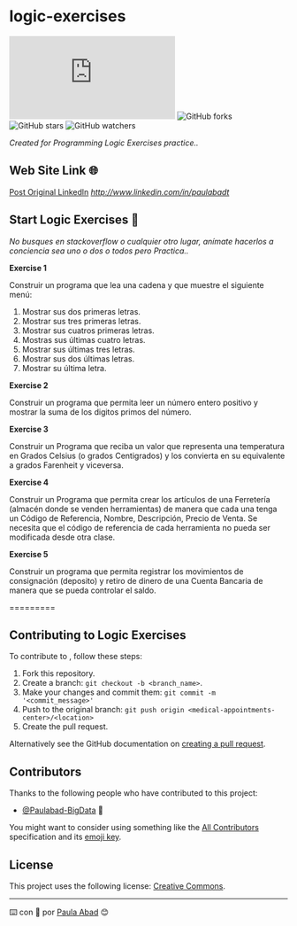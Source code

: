 # logic-exercises

<!--- These are examples. See https://shields.io for others or to customize this set of shields. You might want to include dependencies, project status and licence info here --->
![GitHub contributors](https://img.shields.io/github/contributors/scottydocs/README-template.md)
![GitHub forks](https://img.shields.io/github/forks/Paulabad-BigData/logic-exercises?style=social)
![GitHub stars](https://img.shields.io/github/stars/Paulabad-BigData/logic-exercises?style=social)
![GitHub watchers](https://img.shields.io/github/watchers/Paulabad-BigData/logic-exercises?style=social)

_Created for Programming Logic Exercises practice.._

## Web Site Link :globe_with_meridians:

[Post Original Linkedln](http://www.linkedin.com/in/paulabadt) _http://www.linkedin.com/in/paulabadt_

## Start Logic Exercises 🚀

_No busques en stackoverflow o cualquier otro lugar, anímate hacerlos a conciencia sea uno o dos o todos pero Practica.._

**Exercise 1** 

Construir un programa que lea una cadena y que muestre el siguiente menú:

1) Mostrar sus dos primeras letras.
2) Mostrar sus tres primeras letras.
3) Mostrar sus cuatros primeras letras.
4) Mostras sus últimas cuatro letras.
5) Mostrar sus últimas tres letras.
6) Mostrar sus dos últimas letras.
7) Mostrar su última letra.

**Exercise 2** 

Construir un programa que permita leer un número entero positivo y mostrar la suma de los digitos primos del número.

**Exercise 3** 

Construir un Programa que reciba un valor que representa una temperatura en Grados Celsius (o grados Centigrados) y los convierta en su equivalente a grados Farenheit y viceversa.

**Exercise 4** 

Construir un Programa que permita crear los artículos de una Ferretería (almacén donde se venden herramientas) de manera que cada una tenga un Código de Referencia, Nombre, Descripción, Precio de Venta. Se necesita que el código de referencia de cada herramienta no pueda ser modificada desde otra clase.

**Exercise 5** 

Construir un programa que permita registrar los movimientos de consignación (deposito) y retiro de dinero de una Cuenta Bancaria de manera que se pueda controlar el saldo.

=========

## Contributing to Logic Exercises
<!--- If your README is long or you have some specific process or steps you want contributors to follow, consider creating a separate CONTRIBUTING.md file--->
To contribute to , follow these steps:

1. Fork this repository.
2. Create a branch: `git checkout -b <branch_name>`.
3. Make your changes and commit them: `git commit -m '<commit_message>'`
4. Push to the original branch: `git push origin <medical-appointments-center>/<location>`
5. Create the pull request.

Alternatively see the GitHub documentation on [creating a pull request](https://help.github.com/en/github/collaborating-with-issues-and-pull-requests/creating-a-pull-request).

## Contributors

Thanks to the following people who have contributed to this project:

* [@Paulabad-BigData](https://github.com/Paulabad-BigData) 📖

You might want to consider using something like the [All Contributors](https://github.com/all-contributors/all-contributors) specification and its [emoji key](https://allcontributors.org/docs/en/emoji-key).

## License
<!--- If you're not sure which open license to use see https://choosealicense.com/--->
This project uses the following license: [Creative Commons](https://creativecommons.org/terms/).

---

⌨️ con :purple_heart: por [Paula Abad](https://github.com/Paulabad-BigData) 😊